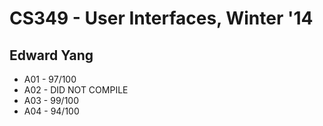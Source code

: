 # CS349 - User Interfaces, Winter '14
## Edward Yang

* A01 - 97/100
* A02 - DID NOT COMPILE
* A03 - 99/100
* A04 - 94/100
